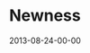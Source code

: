---
layout: message
category: message
series: "Go Forth"
title: "Newness "
date: 2013-08-24-00-00
message_id: 808
audio-description: "Brian Tome talks about why frontiers are important."
audio: "http://www.crossroads.net/players/media/hq/go-forth-01.mp3"
audio-title: "Newness & The Entrepreneurial nature of Jesus"
audio-duration: "38:19"
program-description: "Program - Go Forth Wk. 1"
program: "http://www.crossroads.net/players/media/hq/08_24-25_13Program_LO.pdf"
program-title: "Newness & The Entrepreneurial nature of Jesus"
video-description: "Brian Tome talks about why frontiers are important."
video-title: "Newness & The Entrepreneurial nature of Jesus"
video: "https://s3.amazonaws.com/crossroadsvideomessages/go-forth-01.mp4"
video-poster: "https://www.crossroads.net/uploadedfiles/go-forth-01-still.jpg"
---